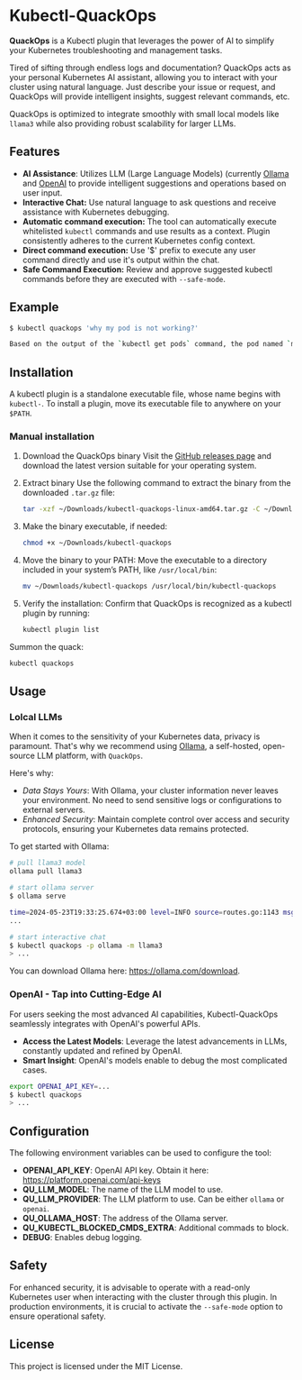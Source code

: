 # Kubectl-QuackOps

**QuackOps** is a Kubectl plugin that leverages the power of AI to simplify your Kubernetes troubleshooting and management tasks.

Tired of sifting through endless logs and documentation? QuackOps acts as your personal Kubernetes AI assistant, allowing you to interact with your cluster using natural language. Just describe your issue or request, and QuackOps will provide intelligent insights, suggest relevant commands, etc.

QuackOps is optimized to integrate smoothly with small local models like `llama3` while also providing robust scalability for larger LLMs.

## Features

- **AI Assistance**: Utilizes LLM (Large Language Models) (currently [Ollama](https://ollama.com/) and [OpenAI](https://openai.com/) to provide intelligent suggestions and operations based on user input.
- **Interactive Chat:** Use natural language to ask questions and receive assistance with Kubernetes debugging.
- **Automatic command execution:** The tool can automatically execute whitelisted `kubectl` commands and use results as a context. Plugin consistently adheres to the current Kubernetes config context.
- **Direct command execution:** Use '$' prefix to execute any user command directly and use it's output within the chat.
- **Safe Command Execution:** Review and approve suggested kubectl commands before they are executed with `--safe-mode`.

## Example

```sh
$ kubectl quackops 'why my pod is not working?'

Based on the output of the `kubectl get pods` command, the pod named `my-nginx-ingress-hello-world-64f78448bd-v567q` is not working. The `STATUS` for this pod is `ImagePullBackOff`, indicating that there is an issue pulling the image required for this pod to run.
```

## Installation

A kubectl plugin is a standalone executable file, whose name begins with `kubectl-`.
To install a plugin, move its executable file to anywhere on your `$PATH`.

### Manual installation

1. Download the QuackOps binary
Visit the [GitHub releases page](https://github.com/mikhae1/kubectl-quackops/releases) and download the latest version suitable for your operating system.

1. Extract binary
Use the following command to extract the binary from the downloaded `.tar.gz` file:
    ```sh
    tar -xzf ~/Downloads/kubectl-quackops-linux-amd64.tar.gz -C ~/Downloads
    ```

1. Make the binary executable, if needed:
    ```sh
    chmod +x ~/Downloads/kubectl-quackops
    ```

1. Move the binary to your PATH:
Move the executable to a directory included in your system’s PATH, like `/usr/local/bin`:
    ```sh
    mv ~/Downloads/kubectl-quackops /usr/local/bin/kubectl-quackops
    ```

1. Verify the installation:
Confirm that QuackOps is recognized as a kubectl plugin by running:
    ```sh
    kubectl plugin list
    ```

Summon the quack:

```sh
kubectl quackops
```

## Usage

### Lolcal LLMs

When it comes to the sensitivity of your Kubernetes data, privacy is paramount. That's why we recommend using [Ollama](https://ollama.com/), a self-hosted, open-source LLM platform, with `QuackOps`.

Here's why:
- *Data Stays Yours*: With Ollama, your cluster information never leaves your environment. No need to send sensitive logs or configurations to external servers.
- *Enhanced Security*: Maintain complete control over access and security protocols, ensuring your Kubernetes data remains protected.

To get started with Ollama:
```sh
# pull llama3 model
ollama pull llama3

# start ollama server
$ ollama serve

time=2024-05-23T19:33:25.674+03:00 level=INFO source=routes.go:1143 msg="Listening on 127.0.0.1:11434 (version 0.1.32)"
...

# start interactive chat
$ kubectl quackops -p ollama -m llama3
> ...
```

You can download Ollama here: https://ollama.com/download.


### OpenAI - Tap into Cutting-Edge AI

For users seeking the most advanced AI capabilities, Kubectl-QuackOps seamlessly integrates with OpenAI's powerful APIs.

- **Access the Latest Models**: Leverage the latest advancements in LLMs, constantly updated and refined by OpenAI.
- **Smart Insight**: OpenAI's models enable to debug the most complicated cases.

```sh
export OPENAI_API_KEY=...
$ kubectl quackops
> ...
```

## Configuration

The following environment variables can be used to configure the tool:

- **OPENAI_API_KEY**: OpenAI API key. Obtain it here: https://platform.openai.com/api-keys
- **QU_LLM_MODEL**: The name of the LLM model to use.
- **QU_LLM_PROVIDER**: The LLM platform to use. Can be either `ollama` or `openai`.
- **QU_OLLAMA_HOST**: The address of the Ollama server.
- **QU_KUBECTL_BLOCKED_CMDS_EXTRA**: Additional commads to block.
- **DEBUG**: Enables debug logging.

## Safety

For enhanced security, it is advisable to operate with a read-only Kubernetes user when interacting with the cluster through this plugin. In production environments, it is crucial to activate the `--safe-mode` option to ensure operational safety.

## License

This project is licensed under the MIT License.
